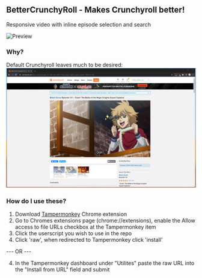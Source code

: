 ## BetterCrunchyRoll - Makes Crunchyroll better!
Responsive video with inline episode selection and search

![Preview](/resources/bettercrunchyroll.gif)



### Why?
Default Crunchyroll leaves much to be desired:
![Default Crunchyroll](/resources/default.png)

### How do I use these?
1. Download [Tampermonkey](https://chrome.google.com/webstore/detail/tampermonkey/dhdgffkkebhmkfjojejmpbldmpobfkfo?hl=en) Chrome extension
2. Go to Chromes extensions page (chrome://extensions), enable the Allow access to file URLs checkbox at the Tampermonkey item
3. Click the userscript you wish to use in the repo
4. Click 'raw', when redirected to Tampermonkey click 'install'

  --- OR ---
  
4. In the Tampermonkey dashboard under "Utilites" paste the raw URL into the "Install from URL" field and submit
